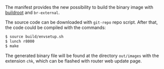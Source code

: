 The manifest provides the new possibility to build the binary image with
[buildroot](https://buildroot.org) and `br-external`.

The source code can be downloaded with `git-repo` repo script. After that,
the code could be compiled with the commands:

```bash
$ source build/envsetup.sh
$ lunch r8000
$ make
```

The generated binary file will be found at the directory `out/images`
with the extension `chk`, which can be flashed with router web update
page.

